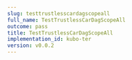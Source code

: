 ```yaml
---
slug: testtrustlesscardagscopeall
full_name: TestTrustlessCarDagScopeAll
outcome: pass
title: TestTrustlessCarDagScopeAll
implementation_id: kubo-ter
version: v0.0.2
---
```


